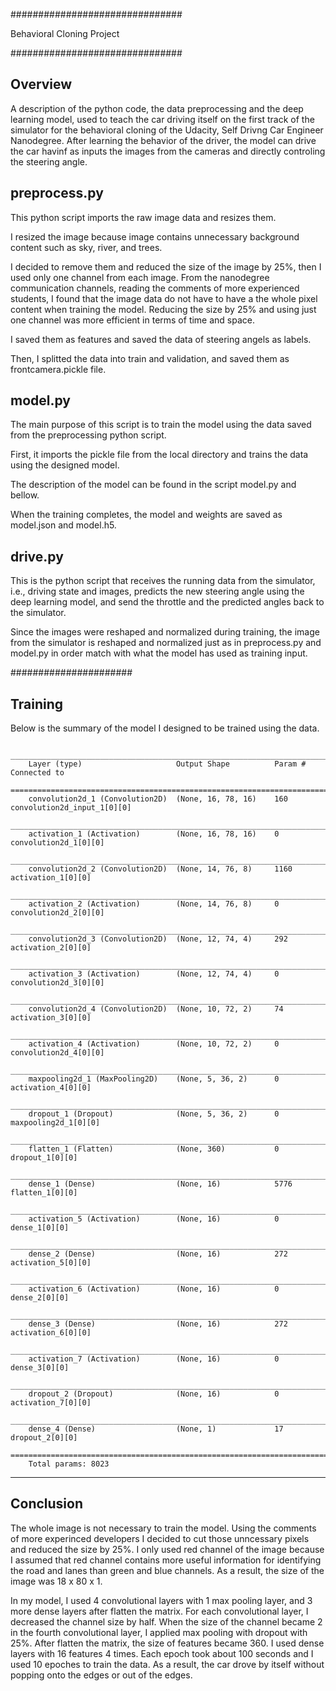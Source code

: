 
###############################

  Behavioral Cloning Project

###############################

## Overview

A description of the python code, the data preprocessing and the deep learning model, used to teach the car driving itself on the first track of the simulator for the behavioral cloning of the Udacity, Self Drivng Car Engineer Nanodegree.
After learning the behavior of the driver, the model can drive the car havinf as inputs the images from the cameras and directly controling the steering angle.

## preprocess.py
This python script imports the raw image data and resizes them.

I resized the image because image contains unnecessary background content such as sky, river, and trees.

I decided to remove them and reduced the size of the image by 25%, then I used only one channel from each image. From the nanodegree communication channels, reading the comments of more experienced students, I found that the image data do not have to have a the whole pixel content when training the model. Reducing the size by 25% and using just one channel was more efficient in terms of time and space.

I saved them as features and saved the data of steering angels as labels.

Then, I splitted the data into train and validation, and saved them as frontcamera.pickle file.

## model.py
The main purpose of this script is to train the model using the data saved from the preprocessing python script.

First, it imports the pickle file from the local directory and trains the data using the designed model.

The description of the model can be found in the script model.py and bellow.

When the training completes, the model and weights are saved as model.json and model.h5.

## drive.py
This is the python script that receives the running data from the simulator, i.e., driving state and images, predicts the new steering angle using the deep learning model, and send the throttle and the predicted angles back to the simulator.

Since the images were reshaped and normalized during training, the image from the simulator is reshaped and normalized just as in preprocess.py and model.py in order match with what the model has used as training input.

######################

## Training

Below is the summary of the model I designed to be trained using the data.

        ___________________________________________________________________________________________________
        Layer (type)                     Output Shape          Param #     Connected to                     
        ====================================================================================================
        convolution2d_1 (Convolution2D)  (None, 16, 78, 16)    160         convolution2d_input_1[0][0]      
        ____________________________________________________________________________________________________
        activation_1 (Activation)        (None, 16, 78, 16)    0           convolution2d_1[0][0]            
        ____________________________________________________________________________________________________
        convolution2d_2 (Convolution2D)  (None, 14, 76, 8)     1160        activation_1[0][0]               
        ____________________________________________________________________________________________________
        activation_2 (Activation)        (None, 14, 76, 8)     0           convolution2d_2[0][0]            
        ____________________________________________________________________________________________________
        convolution2d_3 (Convolution2D)  (None, 12, 74, 4)     292         activation_2[0][0]               
        ____________________________________________________________________________________________________
        activation_3 (Activation)        (None, 12, 74, 4)     0           convolution2d_3[0][0]            
        ____________________________________________________________________________________________________
        convolution2d_4 (Convolution2D)  (None, 10, 72, 2)     74          activation_3[0][0]               
        ____________________________________________________________________________________________________
        activation_4 (Activation)        (None, 10, 72, 2)     0           convolution2d_4[0][0]            
        ____________________________________________________________________________________________________
        maxpooling2d_1 (MaxPooling2D)    (None, 5, 36, 2)      0           activation_4[0][0]               
        ____________________________________________________________________________________________________
        dropout_1 (Dropout)              (None, 5, 36, 2)      0           maxpooling2d_1[0][0]             
        ____________________________________________________________________________________________________
        flatten_1 (Flatten)              (None, 360)           0           dropout_1[0][0]                  
        ____________________________________________________________________________________________________
        dense_1 (Dense)                  (None, 16)            5776        flatten_1[0][0]                  
        ____________________________________________________________________________________________________
        activation_5 (Activation)        (None, 16)            0           dense_1[0][0]                    
        ____________________________________________________________________________________________________
        dense_2 (Dense)                  (None, 16)            272         activation_5[0][0]               
        ____________________________________________________________________________________________________
        activation_6 (Activation)        (None, 16)            0           dense_2[0][0]                    
        ____________________________________________________________________________________________________
        dense_3 (Dense)                  (None, 16)            272         activation_6[0][0]               
        ____________________________________________________________________________________________________
        activation_7 (Activation)        (None, 16)            0           dense_3[0][0]                    
        ____________________________________________________________________________________________________
        dropout_2 (Dropout)              (None, 16)            0           activation_7[0][0]               
        ____________________________________________________________________________________________________
        dense_4 (Dense)                  (None, 1)             17          dropout_2[0][0]                  
        ====================================================================================================
        Total params: 8023

---
## Conclusion

The whole image is not necessary to train the model. Using the comments of more experinced developers I decided to cut those unncessary pixels and reduced the size by 25%. I only used red channel of the image because I assumed that red channel contains more useful information for identifying the road and lanes than green and blue channels. As a result, the size of the image was 18 x 80 x 1. 

In my model, I used 4 convolutional layers with 1 max pooling layer, and 3 more dense layers after flatten the matrix. For each convolutional layer, I decreased the channel size by half. When the size of the channel became 2 in the fourth convolutional layer, I applied max pooling with dropout with 25%. After flatten the matrix, the size of features became 360. I used dense layers with 16 features 4 times. Each epoch took about 100 seconds and I used 10 epoches to train the data. As a result, the car drove by itself without popping onto the edges or out of the edges.


